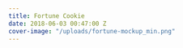 ```yaml
---
title: Fortune Cookie
date: 2018-06-03 00:47:00 Z
cover-image: "/uploads/fortune-mockup_min.png"
---
```


